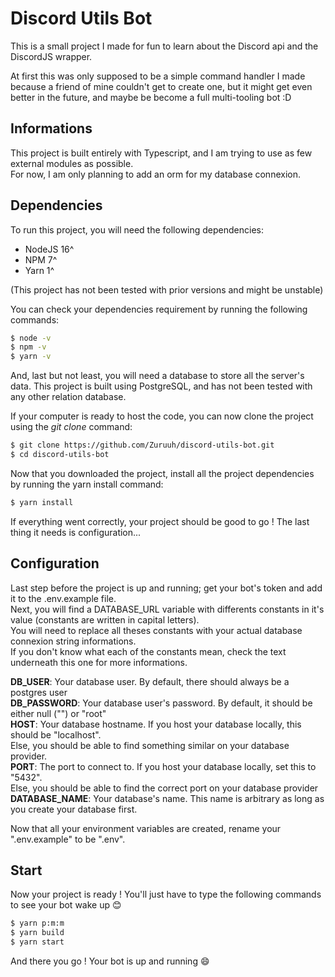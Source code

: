 # Discord Utils Bot

This is a small project I made for fun to learn about the Discord api and the DiscordJS wrapper.

At first this was only supposed to be a simple command handler I made because a friend of mine couldn't get to create one, but it might get even better in the future, and maybe be become a full multi-tooling bot :D

## Informations

This project is built entirely with Typescript, and I am trying to use as few external modules as possible.  
For now, I am only planning to add an orm for my database connexion.

## Dependencies

To run this project, you will need the following dependencies:

- NodeJS 16^
- NPM 7^
- Yarn 1^

(This project has not been tested with prior versions and might be unstable)

You can check your dependencies requirement by running the following commands:

```bash
$ node -v
$ npm -v
$ yarn -v
```

And, last but not least, you will need a database to store all the server's data. This project is built using PostgreSQL, and has not been tested with any other relation database.

If your computer is ready to host the code, you can now clone the project using the _git clone_ command:

```bash
$ git clone https://github.com/Zuruuh/discord-utils-bot.git
$ cd discord-utils-bot
```

Now that you downloaded the project, install all the project dependencies by running the yarn install command:

```bash
$ yarn install
```

If everything went correctly, your project should be good to go ! The last thing it needs is configuration...

## Configuration

Last step before the project is up and running; get your bot's token and add it to the .env.example file.  
Next, you will find a DATABASE_URL variable with differents constants in it's value (constants are written in capital letters).  
You will need to replace all theses constants with your actual database connexion string informations.  
If you don't know what each of the constants mean, check the text underneath this one for more informations.

**DB_USER**: Your database user. By default, there should always be a postgres user  
**DB_PASSWORD**: Your database user's password. By default, it should be either null ("") or "root"  
**HOST**: Your database hostname. If you host your database locally, this should be "localhost".  
 Else, you should be able to find something similar on your database provider.  
**PORT**: The port to connect to. If you host your database locally, set this to "5432".  
 Else, you should be able to find the correct port on your database provider  
**DATABASE_NAME**: Your database's name. This name is arbitrary as long as you create your database first.

Now that all your environment variables are created, rename your ".env.example" to be ".env".

## Start

Now your project is ready ! You'll just have to type the following commands to see your bot wake up 😊

```bash
$ yarn p:m:m
$ yarn build
$ yarn start
```

And there you go ! Your bot is up and running 😄
